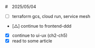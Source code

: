 #　2025/05/04

- [ ] terraform gcs, cloud run, service mesh
- [△] continue to frontend-ddd
- [x] continue to ui-ux (ch2-ch5)
- [x] read to some article
